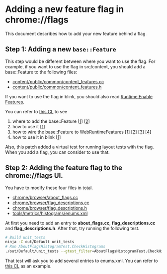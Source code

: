 # Adding a new feature flag in chrome://flags

This document describes how to add your new feature behind a flag.

## Step 1: Adding a new `base::Feature`
This step would be different between where you want to use the flag.
For example, if you want to use the flag in src/content, you should add a base::Feature to the following files:

* [content/public/common/content_features.cc](https://cs.chromium.org/chromium/src/content/public/common/content_features.cc)
* [content/public/common/content_features.h](https://cs.chromium.org/chromium/src/content/public/common/content_features.h)

If you want to use the flag in blink, you should also read
[Runtime Enable Features](https://www.chromium.org/blink/runtime-enabled-features).

You can refer to [this CL](https://chromium-review.googlesource.com/c/554510/)
to see

1. where to add the base::Feature
[[1](https://chromium-review.googlesource.com/c/554510/8/content/public/common/content_features.cc#253)]
[[2](https://chromium-review.googlesource.com/c/554510/8/content/public/common/content_features.h)]
2. how to use it
[[1](https://chromium-review.googlesource.com/c/554510/8/content/common/service_worker/service_worker_utils.cc#153)]
3. how to wire the base::Feature to WebRuntimeFeatures
[[1](https://chromium-review.googlesource.com/c/554510/8/content/child/runtime_features.cc)]
[[2](https://chromium-review.googlesource.com/c/554510/8/third_party/WebKit/public/platform/WebRuntimeFeatures.h)]
[[3](https://chromium-review.googlesource.com/c/554510/third_party/WebKit/Source/platform/exported/WebRuntimeFeatures.cpp)]
[[4](https://chromium-review.googlesource.com/c/554510/8/third_party/WebKit/Source/platform/RuntimeEnabledFeatures.json5)]
4. how to use it in blink
[[1](https://chromium-review.googlesource.com/c/554510/8/third_party/WebKit/Source/core/workers/WorkerThread.cpp)]

Also, this patch added a virtual test for running layout tests with the flag.
When you add a flag, you can consider to use that.

## Step 2: Adding the feature flag to the chrome://flags UI.
You have to modify these four files in total.
   
* [chrome/browser/about_flags.cc](https://cs.chromium.org/chromium/src/chrome/browser/about_flags.cc)
* [chrome/browser/flag_descriptions.cc](https://cs.chromium.org/chromium/src/chrome/browser/flag_descriptions.cc)
* [chrome/browser/flag_descriptions.h](https://cs.chromium.org/chromium/src/chrome/browser/flag_descriptions.h)
* [tools/metrics/histograms/enums.xml](https://cs.chromium.org/chromium/src/tools/metrics/histograms/enums.xml)

At first you need to add an entry to __about_flags.cc__,
__flag_descriptions.cc__ and __flag_descriptions.h__. After that, try running the following test.

```bash
# Build unit_tests
ninja -C out/Default unit_tests
# Run AboutFlagsHistogramTest.CheckHistograms
./out/Default/unit_tests --gtest_filter=AboutFlagsHistogramTest.CheckHistograms
```

That test will ask you to add several entries to enums.xml.
You can refer to [this CL](https://chromium-review.googlesource.com/c/593707) as an example.
